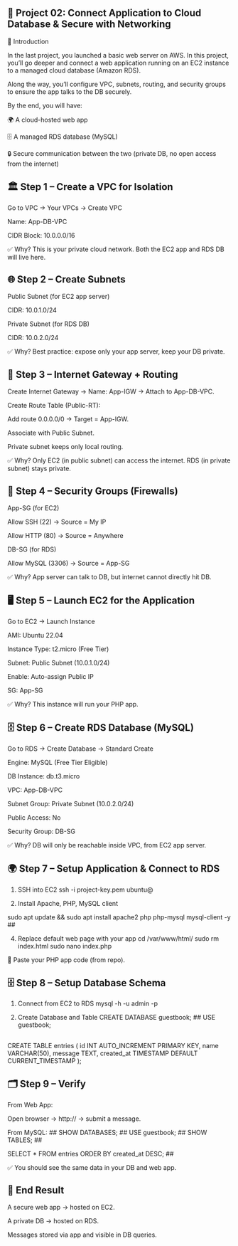 🚀 Project 02: Connect Application to Cloud Database & Secure with Networking
-------------------------------------------------------------------------------------------

🎤 Introduction

In the last project, you launched a basic web server on AWS.
In this project, you’ll go deeper and connect a web application running on an EC2 instance to a managed cloud database (Amazon RDS).

Along the way, you’ll configure VPC, subnets, routing, and security groups to ensure the app talks to the DB securely.

By the end, you will have:

🌍 A cloud-hosted web app

🗄 A managed RDS database (MySQL)

🔒 Secure communication between the two (private DB, no open access from the internet)


🏛 Step 1 – Create a VPC for Isolation
-------------------------------------------------------------------------------------------
Go to VPC → Your VPCs → Create VPC

Name: App-DB-VPC

CIDR Block: 10.0.0.0/16

✅ Why? This is your private cloud network. Both the EC2 app and RDS DB will live here.


🌐 Step 2 – Create Subnets
-------------------------------------------------------------------------------------------

Public Subnet (for EC2 app server)

CIDR: 10.0.1.0/24

Private Subnet (for RDS DB)

CIDR: 10.0.2.0/24

✅ Why? Best practice: expose only your app server, keep your DB private.

🔗 Step 3 – Internet Gateway + Routing
-------------------------------------------------------------------------------------------

Create Internet Gateway → Name: App-IGW → Attach to App-DB-VPC.

Create Route Table (Public-RT):

Add route 0.0.0.0/0 → Target = App-IGW.

Associate with Public Subnet.

Private subnet keeps only local routing.

✅ Why? Only EC2 (in public subnet) can access the internet. RDS (in private subnet) stays private.

🔐 Step 4 – Security Groups (Firewalls)
-------------------------------------------------------------------------------------------

App-SG (for EC2)

Allow SSH (22) → Source = My IP

Allow HTTP (80) → Source = Anywhere

DB-SG (for RDS)

Allow MySQL (3306) → Source = App-SG

✅ Why? App server can talk to DB, but internet cannot directly hit DB.


🖥 Step 5 – Launch EC2 for the Application
-------------------------------------------------------------------------------------------
Go to EC2 → Launch Instance

AMI: Ubuntu 22.04

Instance Type: t2.micro (Free Tier)

Subnet: Public Subnet (10.0.1.0/24)

Enable: Auto-assign Public IP

SG: App-SG

✅ Why? This instance will run your PHP app.

🗄 Step 6 – Create RDS Database (MySQL)
-------------------------------------------------------------------------------------------

Go to RDS → Create Database → Standard Create

Engine: MySQL (Free Tier Eligible)

DB Instance: db.t3.micro

VPC: App-DB-VPC

Subnet Group: Private Subnet (10.0.2.0/24)

Public Access: No

Security Group: DB-SG

✅ Why? DB will only be reachable inside VPC, from EC2 app server.

🌍 Step 7 – Setup Application & Connect to RDS
-------------------------------------------------------------------------------------------
1. SSH into EC2
ssh -i project-key.pem ubuntu@<EC2-Public-IP>

2. Install Apache, PHP, MySQL client
   
sudo apt update && sudo apt install apache2 php php-mysql mysql-client -y  ##

4. Replace default web page with your app
cd /var/www/html/
sudo rm index.html
sudo nano index.php


📌 Paste your PHP app code (from repo).

🗄 Step 8 – Setup Database Schema
-------------------------------------------------------------------------------------------

1. Connect from EC2 to RDS
mysql -h <RDS-ENDPOINT> -u admin -p

2. Create Database and Table
CREATE DATABASE guestbook; ##
USE guestbook; 

##
CREATE TABLE entries (
  id INT AUTO_INCREMENT PRIMARY KEY,
  name VARCHAR(50),
  message TEXT,
  created_at TIMESTAMP DEFAULT CURRENT_TIMESTAMP
);
##

🗂 Step 9 – Verify
-------------------------------------------------------------------------------------------
From Web App:

Open browser → http://<EC2-Public-IP> → submit a message.

From MySQL:  ##
SHOW DATABASES; ##
USE guestbook; ##
SHOW TABLES; ##

SELECT * FROM entries ORDER BY created_at DESC; ##

✅ You should see the same data in your DB and web app.

🎯 End Result
-------------------------------------------------------------------------------------------
A secure web app → hosted on EC2.

A private DB → hosted on RDS.

Messages stored via app and visible in DB queries.
